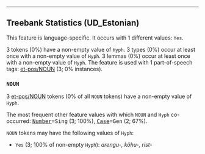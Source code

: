 

--------------------------------------------------------------------------------

## Treebank Statistics (UD_Estonian)

This feature is language-specific.
It occurs with 1 different values: `Yes`.

3 tokens (0%) have a non-empty value of `Hyph`.
3 types (0%) occur at least once with a non-empty value of `Hyph`.
3 lemmas (0%) occur at least once with a non-empty value of `Hyph`.
The feature is used with 1 part-of-speech tags: [et-pos/NOUN]() (3; 0% instances).

### `NOUN`

3 [et-pos/NOUN]() tokens (0% of all `NOUN` tokens) have a non-empty value of `Hyph`.

The most frequent other feature values with which `NOUN` and `Hyph` co-occurred: <tt><a href="Number.html">Number</a>=Sing</tt> (3; 100%), <tt><a href="Case.html">Case</a>=Gen</tt> (2; 67%).

`NOUN` tokens may have the following values of `Hyph`:

* `Yes` (3; 100% of non-empty `Hyph`): <em>arengu-, kõhu-, rist-</em>

